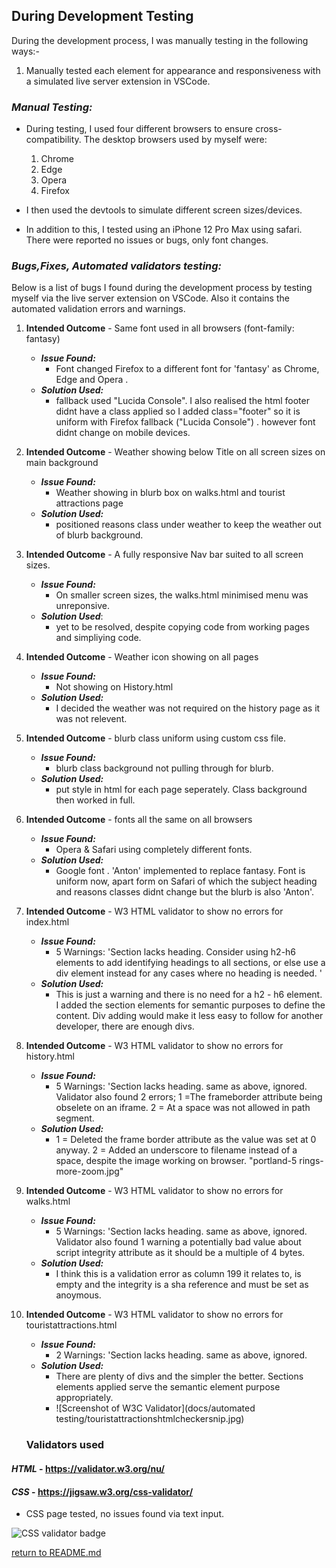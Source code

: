 ## **During Development Testing**
During the development process, I was manually testing in the following ways:-

1. Manually tested each element for appearance and responsiveness with a simulated live server extension in VSCode.
 
### ***Manual Testing:***
* During testing, I used four different browsers to ensure cross-compatibility. The desktop browsers used by myself were:

  1. Chrome
  2. Edge
  3. Opera
  4. Firefox

* I then used the devtools to simulate different screen sizes/devices.
* In addition to this, I tested using an iPhone 12 Pro Max using safari. There were reported no issues or bugs, only font changes.

### ***Bugs,Fixes, Automated validators testing:***

Below is a list of bugs I found during the development process by testing myself via the live server extension on VSCode. Also it contains the automated validation errors and warnings.

1. **Intended Outcome** - Same font used in all browsers (font-family: fantasy)
    * ***Issue Found:*** 
        * Font changed Firefox to a different font for 'fantasy' as Chrome, Edge and Opera .
    * ***Solution Used:*** 
        * fallback used "Lucida Console". I also realised the html footer didnt have a class applied so I added class="footer" so it is uniform with Firefox fallback ("Lucida Console") . however font didnt change on mobile devices.
2. **Intended Outcome** - Weather showing below Title on all screen sizes on main background 
    * ***Issue Found:*** 
        * Weather showing in blurb box on walks.html and tourist attractions page
    * ***Solution Used:***    
        * positioned reasons class under weather to keep the weather out of blurb background.
3. **Intended Outcome** - A fully responsive Nav bar suited to all screen sizes.
    * ***Issue Found:*** 
        * On smaller screen sizes, the walks.html minimised menu was unreponsive.
    * ***Solution Used***:
        *   yet to be resolved, despite copying code from working pages and simpliying code. 
4. **Intended Outcome** - Weather icon showing on all pages
    * ***Issue Found:*** 
        * Not showing on History.html
    * ***Solution Used:*** 
        * I decided the weather was not required on the history page as it was not relevent.
5. **Intended Outcome** - blurb class uniform using custom css file.
    * ***Issue Found:*** 
        * blurb class background not pulling through for blurb.
    * ***Solution Used:***
        * put style in html for each page seperately. Class background then worked in full.
6. **Intended Outcome** - fonts all the same on all browsers
    * ***Issue Found:***
        * Opera & Safari using completely different fonts.
    * ***Solution Used:***
        * Google font . 'Anton' implemented to replace fantasy.  Font is uniform now, apart form on Safari of which the subject heading and reasons classes didnt change but the blurb is also 'Anton'. 
7. **Intended Outcome** - W3 HTML validator to show no errors for index.html
    * ***Issue Found:***
        * 5 Warnings: 'Section lacks heading. Consider using h2-h6 elements to add identifying headings to all sections, or else use a div element instead for any cases where no heading is needed.   '
    * ***Solution Used:***
        * This is just a warning and there is no need for a h2 - h6 element.  I added the section elements for semantic purposes to define the content.  Div adding would make it less easy to follow for another developer, there are enough divs.
8. **Intended Outcome** - W3 HTML validator to show no errors for history.html
    * ***Issue Found:***
        * 5 Warnings: 'Section lacks heading. same as above, ignored.  Validator also found 2 errors; 1 =The frameborder attribute being obselete on an iframe. 2 = At a space was not allowed in path segment.  
    * ***Solution Used:***
        * 1 = Deleted the frame border attribute as the value was set at 0 anyway. 2 = Added an underscore to filename instead of a space, despite the image working on browser. "portland-5 rings-more-zoom.jpg"    
9. **Intended Outcome** - W3 HTML validator to show no errors for walks.html
    * ***Issue Found:***
        * 5 Warnings: 'Section lacks heading. same as above, ignored.  Validator also found 1 warning a potentially bad value about script integrity attribute as it should be a multiple of 4 bytes.
    * ***Solution Used:***
        * I think this is a validation error as column 199 it relates to, is empty and the integrity is a sha reference and must be set as anoymous.
10. **Intended Outcome** - W3 HTML validator to show no errors for touristattractions.html
    * ***Issue Found:***
        * 2 Warnings: 'Section lacks heading. same as above, ignored. 
    * ***Solution Used:***
        *  There are plenty of divs and the simpler the better.  Sections elements applied serve the semantic element purpose appropriately.
        *  ![Screenshot of W3C Validator](docs/automated testing/touristattractionshtmlcheckersnip.jpg)

    ### **Validators used**

#### ***HTML*** - https://validator.w3.org/nu/

#### ***CSS*** - https://jigsaw.w3.org/css-validator/

* CSS page tested, no issues found via text input.

![CSS validator badge](https://jigsaw.w3.org/css-validator/images/vcss)


[return to README.md](README.md)
